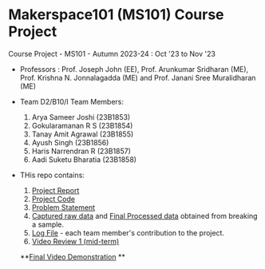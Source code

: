 # Makerspace101 (MS101) Course Project 
Course Project - MS101 - Autumn 2023-24 : Oct '23 to Nov '23
- Professors : Prof. Joseph John (EE), Prof. Arunkumar Sridharan (ME), Prof. Krishna N. Jonnalagadda (ME) and Prof. Janani Sree Muralidharan (ME)
- Team D2/B10/I
  Team Members:
  1. Arya Sameer Joshi (23B1853)
  2. Gokularamanan R S (23B1854)
  3. Tanay Amit Agrawal (23B1855)
  4. Ayush Singh (23B1856)
  5. Haris Narrendran R (23B1857)
  6. Aadi Suketu Bharatia (23B1858)
- THis repo contains:
  1. [Project Report](https://github.com/ramanan849/Makerspace101_UTM_Monster/blob/47e68d466ecf8d2956a00e4f3acc10e7f7961b5e/B10_I_Project_report.pdf)
  2. [Project Code](https://github.com/ramanan849/Makerspace101_UTM_Monster/blob/47e68d466ecf8d2956a00e4f3acc10e7f7961b5e/Final_as_of_6_11.ino)
  3. [Problem Statement](https://github.com/ramanan849/Makerspace101_UTM_Monster/blob/47e68d466ecf8d2956a00e4f3acc10e7f7961b5e/Project_Updated_26October2023.pdf)
  4. [Captured raw data](https://github.com/ramanan849/Makerspace101_UTM_Monster/blob/47e68d466ecf8d2956a00e4f3acc10e7f7961b5e/CoolTerm%20Capture%202023-11-10%2010-01-46.csv) and [Final Processed data](https://github.com/ramanan849/Makerspace101_UTM_Monster/blob/47e68d466ecf8d2956a00e4f3acc10e7f7961b5e/Final_processed%20data.pdf) obtained from breaking a sample.
  5. [Log File](https://github.com/ramanan849/Makerspace101_UTM_Monster/blob/47e68d466ecf8d2956a00e4f3acc10e7f7961b5e/MS%20101%20log%20file%20-%20detailed.pdf) - each team member's contribution to the project.
  6. [Video Review 1 (mid-term)](https://github.com/ramanan849/Makerspace101_UTM_Monster/blob/47e68d466ecf8d2956a00e4f3acc10e7f7961b5e/Review%201%20Video%20-%20Copy%20of%20B10%20I%20DH%20Final%20Review%201%20Handbraked.mp4)
  
  **[Final Video Demonstration](https://youtu.be/UxlTlBXdOjU)
**
